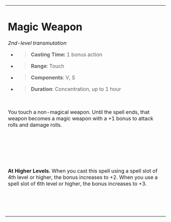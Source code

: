 <table><tbody><tr class="odd"><td><h1 id="magic-weapon"><strong>Magic Weapon</strong></h1><p><em>2nd-level transmutation</em></p><ul><li><blockquote><p><strong>Casting Time:</strong> 1 bonus action</p></blockquote></li><li><blockquote><p><strong>Range</strong>: Touch</p></blockquote></li><li><blockquote><p><strong>Components</strong>: V, S</p></blockquote></li><li><blockquote><p><strong>Duration</strong>: Concentration, up to 1 hour</p></blockquote></li></ul><p> </p><p>You touch a non-magical weapon. Until the spell ends, that weapon becomes a magic weapon with a +1 bonus to attack rolls and damage rolls.</p><p> </p><p> </p><p> </p><p><strong>At Higher Levels.</strong> When you cast this spell using a spell slot of 4th level or higher, the bonus increases to +2. When you use a spell slot of 6th level or higher, the bonus increases to +3.</p><p> </p><p> </p></td></tr></tbody></table>